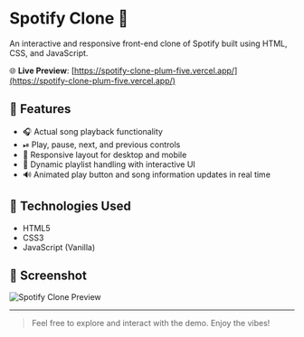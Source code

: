 # Spotify Clone 🎵

An interactive and responsive front-end clone of Spotify built using HTML, CSS, and JavaScript.

🌐 **Live Preview**: [https://spotify-clone-plum-five.vercel.app/](https://spotify-clone-plum-five.vercel.app/)

## 🚀 Features

- 🎧 Actual song playback functionality
- ⏯ Play, pause, next, and previous controls
- 📱 Responsive layout for desktop and mobile
- 🎵 Dynamic playlist handling with interactive UI
- 🔊 Animated play button and song information updates in real time

## 📁 Technologies Used

- HTML5
- CSS3
- JavaScript (Vanilla)

## 📸 Screenshot

![Spotify Clone Preview](https://spotify-clone-plum-five.vercel.app/preview.png) <!-- (Add preview image to your repo and update link) -->

---

> Feel free to explore and interact with the demo. Enjoy the vibes!
